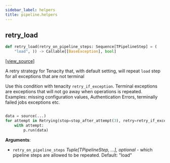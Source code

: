 ```yaml
---
sidebar_label: helpers
title: pipeline.helpers
---
```


## retry\_load

```python
def retry_load(retry_on_pipeline_steps: Sequence[TPipelineStep] = (
    "load", )) -> Callable[[BaseException], bool]
```

[[view_source]](https://github.com/dlt-hub/dlt/blob/3739c9ac839aafef713f6d5ebbc6a81b2a39a1b0/dlt/pipeline/helpers.py#L33)

A retry strategy for Tenacity that, with default setting, will repeat `load` step for all exceptions that are not terminal

Use this condition with tenacity `retry_if_exception`. Terminal exceptions are exceptions that will not go away when operations is repeated.
Examples: missing configuration values, Authentication Errors, terminally failed jobs exceptions etc.

```py

data = source(...)
for attempt in Retrying(stop=stop_after_attempt(3), retry=retry_if_exception(retry_load(())), reraise=True):
    with attempt:
        p.run(data)
```

**Arguments**:

- `retry_on_pipeline_steps` _Tuple[TPipelineStep, ...], optional_ - which pipeline steps are allowed to be repeated. Default: "load"

